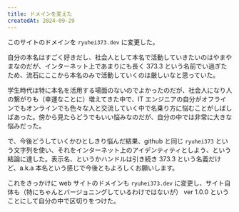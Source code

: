 ```yaml
---
title: ドメインを変えた
createdAt: 2024-09-29
---
```


このサイトのドメインを `ryuhei373.dev` に変更した。

<!--more--> 

自分の本名はすごく好きだし、社会人として本名で活動していきたいのはやまやまなのだが、インターネット上であまりにも長く 373.3 という名前でい過ぎたため、流石にここから本名のみで活動していくのは厳しいなと思っていた。

学生時代は特に本名を活用する場面のないのでよかったのだが、社会人になり人の繋がりも（幸運なことに）増えてきた中で、IT エンジニアの自分がオフラインでもオンラインでも色々な人と交流していく中で名乗り方に悩むことがしばしばあった。傍から見たらどうでもいい悩みなのだが、自分の中では非常に大きな悩みだった。

で、今後どうしていくかひとしきり悩んだ結果、github と同じ `ryuhei373` という文字列を使い、それをインターネット上のアイデンティティとしよう、という結論に達した。表示名、というかハンドルは引き続き 373.3 という名義だけど、a.k.a 本名という感じで今後ともよろしくお願いします。

これをきっかけに web サイトのドメインも `ryuhei373.dev` に変更し、サイト自体も（特にちゃんとバージョニングしているわけではないが） ver 1.0.0 ということにして自分の中で区切りをつけた。
